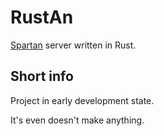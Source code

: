 # RustAn

[Spartan](https://portal.mozz.us/spartan/spartan.mozz.us/) server written in Rust.

## Short info

Project in early development state.

It's even doesn't make anything.